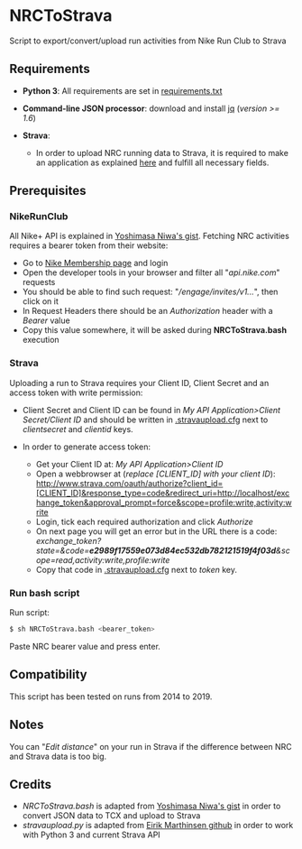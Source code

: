 # NRCToStrava

Script to export/convert/upload run activities from Nike Run Club to Strava

## Requirements

* **Python 3**: All requirements are set in [requirements.txt](https://github.com/opierre/NRCToStrava/tree/master/requirements.txt)
  
* **Command-line JSON processor**: download and install [jq](https://github.com/stedolan/jq/releases) (*version >= 1.6*)
  
* **Strava**:
    * In order to upload NRC running data to Strava, it is required to make an application as explained 
  [here](https://developers.strava.com/docs/getting-started/#account) and fulfill all necessary fields.
  
## Prerequisites 
 
### NikeRunClub

All Nike+ API is explained in 
[Yoshimasa Niwa's gist](https://gist.github.com/niw/858c1ecaef89858893681e46db63db66). Fetching NRC activities requires
 a bearer token from their website:
 * Go to [Nike Membership page](https://www.nike.com/us/en_us/e/nike-plus-membership) and login
 * Open the developer tools in your browser and filter all "*api.nike.com*" requests
 * You should be able to find such request: "*/engage/invites/v1...*", then click on it
 * In Request Headers there should be an *Authorization* header with a *Bearer* value
 * Copy this value somewhere, it will be asked during **NRCToStrava.bash** execution
 
### Strava 
 
Uploading a run to Strava requires your Client ID, Client Secret and an access token with write permission:
 
* Client Secret and Client ID can be found in *My API Application>Client Secret/Client ID* and should be written in 
[.stravaupload.cfg](https://github.com/opierre/NRCToStrava/tree/master/scripts/.stravaupload.cfg) next to 
*clientsecret* and *clientid* keys. 
 
* In order to generate access token:
    * Get your Client ID at: *My API Application>Client ID* 
    * Open a webbrowser at (*replace [CLIENT_ID] with your client ID*):
     <http://www.strava.com/oauth/authorize?client_id=[CLIENT_ID]&response_type=code&redirect_uri=http://localhost/exchange_token&approval_prompt=force&scope=profile:write,activity:write>
    * Login, tick each required authorization and click *Authorize*
    * On next page you will get an error but in the URL there is a code: 
    *exchange_token?state=&code=**e2989f17559e073d84ec532db782121519f4f03d**&scope=read,activity:write,profile:write*
    * Copy that code in 
[.stravaupload.cfg](https://github.com/opierre/NRCToStrava/tree/master/scripts/.stravaupload.cfg) next to 
*token* key. 

### Run bash script
  
Run script:
```bash
$ sh NRCToStrava.bash <bearer_token>
```

Paste NRC bearer value and press enter.

## Compatibility

This script has been tested on runs from 2014 to 2019.

## Notes

You can "*Edit distance*" on your run in Strava if the difference between NRC and Strava data is too big.
 
## Credits

* *NRCToStrava.bash* is adapted from [Yoshimasa Niwa's gist](https://gist.github.com/niw/858c1ecaef89858893681e46db63db66)
in order to convert JSON data to TCX and upload to Strava
* *stravaupload.py* is adapted from [Eirik Marthinsen github](https://github.com/marthinsen/stravaupload/blob/master/stravaupload.py) 
in order to work with Python 3 and current Strava API